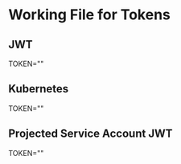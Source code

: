 # Working File for Tokens

## JWT

TOKEN=""

## Kubernetes

TOKEN=""

## Projected Service Account JWT

TOKEN=""
